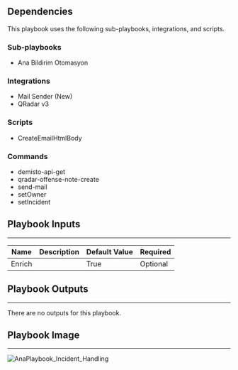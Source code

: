 

## Dependencies

This playbook uses the following sub-playbooks, integrations, and scripts.

### Sub-playbooks

* Ana Bildirim Otomasyon

### Integrations

* Mail Sender (New)
* QRadar v3

### Scripts

* CreateEmailHtmlBody

### Commands

* demisto-api-get
* qradar-offense-note-create
* send-mail
* setOwner
* setIncident

## Playbook Inputs

---

| **Name** | **Description** | **Default Value** | **Required** |
| --- | --- | --- | --- |
| Enrich |  | True | Optional |

## Playbook Outputs

---
There are no outputs for this playbook.

## Playbook Image

---

![AnaPlaybook_Incident_Handling](../doc_files/AnaPlaybook_Incident_Handling.png)
